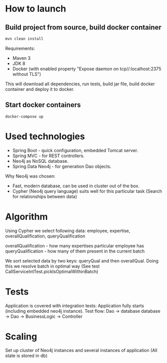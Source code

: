 # How to launch

## Build project from source, build docker container

```cmd
mvn clean install
```

Requirements:
* Maven 3 
* JDK 8
* Docker (with enabled property "Expose daemon on tcp//:localhost:2375 without TLS")
 
This will download all dependencies, run tests, build jar file, build docker container and deploy it to docker.

## Start docker containers

```
docker-compose up
```

# Used technologies

* Spring Boot - quick configuration, embedded Tomcat server.
* Spring MVC - for REST controllers.
* Neo4j as NoSQL database.
* Spring Data Neo4j - for generation Dao objects.

Why Neo4j was chosen:
* Fast, modern database, can be used in cluster out of the box.
* Cypher (Neo4j query language) suits well for this particular task (Search for relationships between data)

# Algorithm
Using Cypher we select following data: employee, expertise, overallQualification, queryQualification

overallQualification - how many expertises particular employee has
queryQualification - how many of them present in the current batch

We sort selected data by two keys: queryQual and then overallQual. Doing this we resolve batch in optimal way 
(See test CallServiceIntTest.pickIsOptimalWithinBatch)

# Tests

Application is covered with integration tests: Application fully starts (including embedded neo4j instance).
Test flow:
Dao -> database
database -> Dao -> BusinessLogic -> Controller

# Scaling
Set up cluster of Neo4j instances and several instances of application (All state is stored in db)